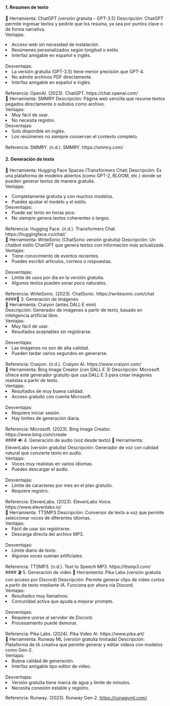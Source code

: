 #### 1. Resumen de texto
🧩 Herramienta: ChatGPT (versión gratuita - GPT-3.5)
Descripción: ChatGPT permite ingresar textos y pedirle que los resuma, ya sea por puntos clave o de forma narrativa.
<br>
Ventajas:
<li>Acceso web sin necesidad de instalación.</li>
<li>Resúmenes personalizados según longitud o estilo.</li>
<li>Interfaz amigable en español e inglés.</li>
<br>
Desventajas:
<li>La versión gratuita (GPT-3.5) tiene menor precisión que GPT-4.</li>
<li>No admite archivos PDF directamente.</li>
<li>Interfaz amigable en español e inglés.</li>
<br>
Referencia: OpenAI. (2023). ChatGPT. https://chat.openai.com/
<br>
🧩 Herramienta: SMMRY
Descripción: Página web sencilla que resume textos pegados directamente o subidos como archivo.
<br>
Ventajas:
<li>Muy fácil de usar.</li>
<li>No necesita registro.</li>
Desventajas:
<li>Solo disponible en inglés.</li>
<li>Los resúmenes no siempre conservan el contexto completo.</li>
<br>
Referencia: SMMRY. (n.d.). SMMRY. https://smmry.com/

#### 2. Generación de texto
🧩 Herramienta: Hugging Face Spaces (Transformers Chat)
Descripción: Es una plataforma de modelos abiertos (como GPT-2, BLOOM, etc.) donde se pueden generar textos de manera gratuita.
<br>
Ventajas:
<li>Completamente gratuita y con muchos modelos.</li>
<li>Puedes ajustar el modelo y el estilo. </li>
Desventajas:
<li>Puede ser lento en horas pico.</li>
<li>No siempre genera textos coherentes o largos.</li>
<br>
Referencia: Hugging Face. (n.d.). Transformers Chat. https://huggingface.co/chat/
<br>
🧩 Herramienta: WriteSonic (ChatSonic versión gratuita)
Descripción: Un chatbot estilo ChatGPT que genera textos con información más actualizada.
<br>
Ventajas:
<li>Tiene conocimiento de eventos recientes.</li>
<li>Puedes escribir artículos, correos o respuestas.</li>
<br>
Desventajas:
<li>Límite de usos por día en la versión gratuita.</li>
<li>Algunos textos pueden sonar poco naturales.</li>
<br>
Referencia: WriteSonic. (2023). ChatSonic. https://writesonic.com/chat
<br>
####🎨 3. Generación de imágenes
<br>
🧩 Herramienta: Craiyon (antes DALL·E mini)
<br>
Descripción: Generador de imágenes a partir de texto, basado en inteligencia artificial libre.
<br>
Ventajas:
<br>
<li>Muy fácil de usar.</li>
<li>Resultados aceptables sin registrarse.</li>
<br>
Desventajas:
<li>Las imágenes no son de alta calidad.</li>
<li>Pueden tardar varios segundos en generarse.</li>
<br>
Referencia: Craiyon. (n.d.). Craiyon AI. https://www.craiyon.com/
<br>
🧩 Herramienta: Bing Image Creator (con DALL·E 3)
Descripción: Microsoft ofrece este generador gratuito que usa DALL·E 3 para crear imágenes realistas a partir de texto.
<br>
Ventajas:
<li>Resultados de muy buena calidad.</li>
<li>Acceso gratuito con cuenta Microsoft.</li>
<br>
Desventajas:
<li>Requiere iniciar sesión.</li>
<li>Hay límites de generación diaria.</li>
<br>
Referencia: Microsoft. (2023). Bing Image Creator. https://www.bing.com/create
<br>
#### 🔊 4. Generación de audio (voz desde texto)
🧩 Herramienta: ElevenLabs (versión gratuita)
Descripción: Generador de voz con calidad natural que convierte texto en audio.
<br>
Ventajas:
<li>Voces muy realistas en varios idiomas.</li>
<li>Puedes descargar el audio.</li>
<br>
Desventajas:
<li>Límite de caracteres por mes en el plan gratuito.</li>
<li>Requiere registro.</li>
<br>
Referencia: ElevenLabs. (2023). ElevenLabs Voice. https://www.elevenlabs.io/
<br>
🧩 Herramienta: TTSMP3
Descripción: Conversor de texto a voz que permite seleccionar voces de diferentes idiomas.
<br>
Ventajas:
<li>Fácil de usar sin registrarse.</li>
<li>Descarga directa del archivo MP3.</li>
<br>
Desventajas:
<li>Límite diario de texto.</li>
<li>Algunas voces suenan artificiales.</li>
<br>
Referencia: TTSMP3. (n.d.). Text to Speech MP3. https://ttsmp3.com/
<br>
#### 🎬 5. Generación de video
🧩 Herramienta: Pika Labs (versión gratuita con acceso por Discord)
Descripción: Permite generar clips de video cortos a partir de texto mediante IA. Funciona por ahora vía Discord.
<br>
Ventajas:
<br>
<li>Resultados muy llamativos.</li>
<li>Comunidad activa que ayuda a mejorar prompts.</li>
<br>
Desventajas:
<li>Requiere unirse al servidor de Discord.</li>
<li>Procesamiento puede demorar.</li>
<br>
Referencia: Pika Labs. (2024). Pika Video AI. https://www.pika.art/
<br>
🧩 Herramienta: Runway ML (versión gratuita limitada)
Descripción: Plataforma de IA creativa que permite generar y editar videos con modelos como Gen-2.
<br>
Ventajas:
<li>Buena calidad de generación.</li>
<li>Interfaz amigable tipo editor de video.</li>
<br>
Desventajas:
<li>Versión gratuita tiene marca de agua y límite de minutos.</li>
<li>Necesita conexión estable y registro.</li>

Referencia: Runway. (2023). Runway Gen-2. https://runwayml.com/
